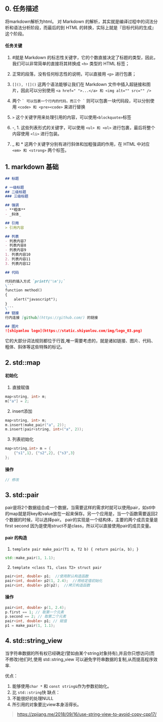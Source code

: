 ## 0. 任务描述
将markdown解析为html。
对 Markdown 的解析，其实就是编译过程中的词法分析和语法分析阶段，而最后的到 HTML 的转换，实际上就是『目标代码的生成』这个阶段。
#### 任务关键

1. #就是 Markdown 的标志性关键字，它的个数直接决定了标题的类型，因此，我们可以非常简单的直接将其转换成 ``<h>`` 类型的 HTML 标签；

2. 正常的段落，没有任何标志性的说明，可以直接用 ``<p>`` 进行包裹；

3. ``[](), ![]()`` 这两个语法能够让我们在 Markdown 文件中插入超链接和图片，因此可以分别使用 ``<a href=" ">...</a> 和 <img alt="" src="" />``

4. 两个 `` ` 可以包裹一个行内的代码，而三个 ` `` 则可以包裹一块代码段，可以分别使用 `` <code> 和 <pre><code> `` 来进行替换

5. ``>`` 这个关键字用来处理引用的内容，可以使用`` <blockquote> ``标签

6. -, 1. 这些列表形式的关键字，可以使用 ``<ul> 和 <ol>`` 进行包裹，最后将整个内容使用 ``<li>`` 进行包装。

7. _ 和 * 这两个关键字分别有进行斜体和加粗强调的作用，在 HTML 中对应 ``<em> 和 <strong>`` 两个标签。


## 1. markdown 基础
```md
## 标题

# 一级标题
## 二级标题
### 三级标题

## 强调
- **粗体**
- _斜体_

## 引用
> 引用内容

## 列表
- 列表内容7
- 列表内容8
- 列表内容9
1. 列表内容10
2. 列表内容11
3. 列表内容12

## 代码

代码的插入方式 `printf('\n');`
\```
function method()
{
    alert("javascript");
}
\```
## 链接
行内连接 [github](https://github.com/) 的链接

## 图片
![shiyanlou logo](https://static.shiyanlou.com/img/logo_03.png)
```
它的大部分词法规则都位于行首,唯一需要考虑的，就是诸如链接、图片、代码、粗体、斜体等这些特殊的标记。


## 2. std::map


#### 初始化
1. 直接赋值
```c++
map<string, int> m;
m["a"] = 2;
```
2. insert添加
```c++
map<string, int> m;
m.insert(make_pair("a", 2));
m.insert(pair<string, int>("a", 2));
```
3. 列表初始化
```c++
map<string,int> m = {
    {"s1",1}, {"s2",2}, {"s3",3}
};
```

#### 操作
```c++
// 修改

```

## 3. std::pair

pair是将2个数据组合成一个数据，当需要这样的需求时就可以使用pair，如stl中的map就是将key和value放在一起来保存。另一个应用是，当一个函数需要返回2个数据的时候，可以选择pair。 pair的实现是一个结构体，主要的两个成员变量是first second 因为是使用struct不是class，所以可以直接使用pair的成员变量。

#### pair 的构造
1. ``template pair make_pair(T1 a, T2 b) { return pair(a, b); }``
```c++
std::make_pair(1, 1.1);
```

2. ``template <class T1, class T2> struct pair``
```  c++   
pair<int, double> p1;  //使用默认构造函数
pair<int, double> p2(1, 2.4);  //用给定值初始化
pair<int, double> p3(p2);  //拷贝构造函数
```

#### 操作
```  c++   
pair<int, double> p(1, 2.4); 
p.first == 1; // 取第一个元素
p.second == 2; // 取第二个元素
pair<int, double> p1; // 赋值
p1 = make_pair(1, 1.1);
```


## 4. std::string_view 
当字符串数据的所有权已经确定(譬如由某个string对象持有),并且你只想访问(而不修改)他们时,使用 std::string_view 可以避免字符串数据的复制,从而提高程序效率.

优点：
1. 能够使用``char *`` 和 ``const string&``作为参数初始化。
2. 比 ``std::string``快
缺点：
1. 不能很好的处理NULL
2. 所引用的对象要比view本身活得长。
> https://zpjiang.me/2018/09/16/use-string-view-to-avoid-copy-cpp17/